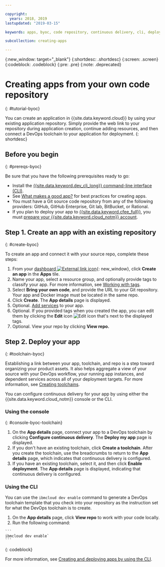 ```yaml
---

copyright:
  years: 2018, 2019
lastupdated: "2019-03-15"

keywords: apps, byoc, code repository, continuous delivery, cli, deploy

subcollection: creating-apps

---
```


{:new_window: target="_blank"}
{:shortdesc: .shortdesc}
{:screen: .screen}
{:codeblock: .codeblock}
{:pre: .pre}
{:note: .deprecated}

# Creating apps from your own code repository
{: #tutorial-byoc}

You can create an application in {{site.data.keyword.cloud}} by using your existing application repository. Simply provide the web link to your repository during application creation, continue adding resources, and then connect a DevOps toolchain to your application for deployment.
{: shortdesc}

## Before you begin
{: #prereqs-byoc}

Be sure that you have the following prerequisites ready to go:

 * Install the [{{site.data.keyword.dev_cli_long}} command-line interface (CLI)](/docs/cli?topic=cloud-cli-ibmcloud-cli).
 * See [What makes a good app?](/docs/apps?topic=creating-apps-best-practice) for best practices for creating apps.
 * You must have a Git source code repository from any of the following providers: GitHub, GitHub Enterprise, Git lab, BitBucket, or Rational.
 * If you plan to deploy your app to [{{site.data.keyword.cfee_full}}](/docs/cloud-foundry?topic=cloud-foundry-about), you must [prepare your {{site.data.keyword.cloud_notm}} account](/docs/cloud-foundry?topic=cloud-foundry-prepare).

## Step 1. Create an app with an existing repository
{: #create-byoc}

To create an app and connect it with your source repo, complete these steps:

1. From  your [dashboard ![External link icon](../../icons/launch-glyph.svg "External link icon")](https://{DomainName}){: new_window}, click **Create an app** in the **Apps** tile.
2. Name your app, select a resource group, and optionally provide tags to classify your app. For more information, see [Working with tags](/docs/resources?topic=resources-tag).
3. Select **Bring your own code**, and provide the URL to your Git repository. Your app and Docker image must be located in the same repo.
4. Click **Create**. The **App details** page is displayed.
5. Optional. [Add services](/docs/apps?topic=creating-apps-add-resource) to your app.
6. Optional. If you provided tags when you created the app, you can edit them by clicking the **Edit** icon ![Edit icon](../../icons/edit-tagging.svg) that's next to the displayed tags.
7. Optional. View your repo by clicking **View repo.**

## Step 2. Deploy your app
{: #toolchain-byoc}

Establishing a link between your app, toolchain, and repo is a step toward organizing your product assets. It also helps aggregate a view of your source with your DevOps workflow, your running app instances, and dependent services across all of your deployment targets. For more information, see [Creating toolchains](/docs/services/ContinuousDelivery?topic=ContinuousDelivery-toolchains_getting_started).

You can configure continuous delivery for your app by using either the {{site.data.keyword.cloud_notm}} console or the CLI.

### Using the console
{: #console-byoc-toolchain}

  1. On the **App details** page, connect your app to a DevOps toolchain by clicking **Configure continuous delivery**. The **Deploy my app** page is displayed.
  2. If you don't have an existing toolchain, click **Create a toolchain**. After you create the toolchain, use the breadcrumbs to return to the **App details** page, which indicates that continuous delivery is configured.
  3. If you have an existing toolchain, select it, and then click **Enable deployment**. The **App details** page is displayed, indicating that continuous delivery is configured.

### Using the CLI

You can use the `ibmcloud dev enable` command to generate a DevOps toolchain template that you check into your repository as the instruction set for what the DevOps toolchain is to create. 

  1. On the **App details** page, click **View repo** to work with your code locally.
  2. Run the following command:
    
    ```
    ibmcloud dev enable`
    ```
   {: codeblock}

For more information, see [Creating and deploying apps by using the CLI](/docs/apps?topic=creating-apps-create-deploy-app-cli).

